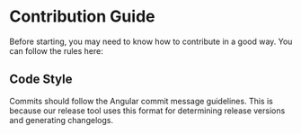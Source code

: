 # Contribution Guide

Before starting, you may need to know how to contribute in a good way. You can follow the rules here:

## Code Style

Commits should follow the Angular commit message guidelines. This is because our release tool uses this format for determining release versions and generating changelogs.
